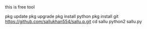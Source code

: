 this is free tool

pkg update
pkg upgrade
pkg install python
pkg install git
https://github.com/sallukhan554/sallu.p.git
cd sallu
python2 sallu.py
